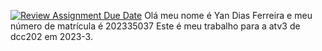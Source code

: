 [![Review Assignment Due Date](https://classroom.github.com/assets/deadline-readme-button-24ddc0f5d75046c5622901739e7c5dd533143b0c8e959d652212380cedb1ea36.svg)](https://classroom.github.com/a/yBmgqoZR)
Olá meu nome é Yan Dias Ferreira e meu número de matrícula é 202335037
Este é meu trabalho para a atv3 de dcc202 em 2023-3.